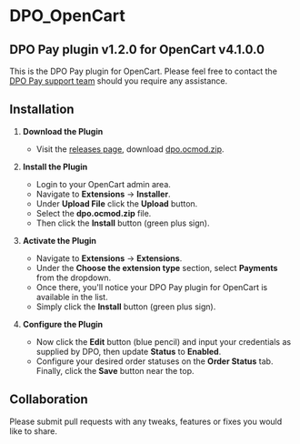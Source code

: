# DPO_OpenCart

## DPO Pay plugin v1.2.0 for OpenCart v4.1.0.0

This is the DPO Pay plugin for OpenCart. Please feel free to contact
the [DPO Pay support team](https://dpogroup.com/contact-us/) should you require any assistance.

## Installation

1. **Download the Plugin**

    - Visit the [releases page](https://github.com/DPO-Group/DPO_OpenCart/releases),
      download [dpo.ocmod.zip](https://github.com/DPO-Group/DPO_OpenCart/releases/download/v1.2.0/dpo.ocmod.zip).

2. **Install the Plugin**

    - Login to your OpenCart admin area.
    - Navigate to **Extensions** -> **Installer**.
    - Under **Upload File** click the **Upload** button.
    - Select the **dpo.ocmod.zip** file.
    - Then click the **Install** button (green plus sign).

3. **Activate the Plugin**

    - Navigate to **Extensions** -> **Extensions**.
    - Under the **Choose the extension type** section, select **Payments** from the dropdown.
    - Once there, you'll notice your DPO Pay plugin for OpenCart is available in the list.
    - Simply click the **Install** button (green plus sign).

4. **Configure the Plugin**

    - Now click the **Edit** button (blue pencil) and input your credentials as supplied by DPO, then update **Status**
      to **Enabled**.
    - Configure your desired order statuses on the **Order Status** tab. Finally, click the **Save** button near the
      top.

## Collaboration

Please submit pull requests with any tweaks, features or fixes you would like to share.
